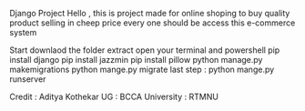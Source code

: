 Django Project
Hello , this is project made for online shoping to buy quality product selling in cheep price every one should be access this e-commerce system

Start downlaod the folder 
extract 
open your terminal and powershell 
pip install django 
pip install jazzmin 
pip install pillow 
python manage.py makemigrations 
python mange.py migrate 
last step : python mange.py runserver 


Credit : Aditya Kothekar UG : BCCA University : RTMNU
